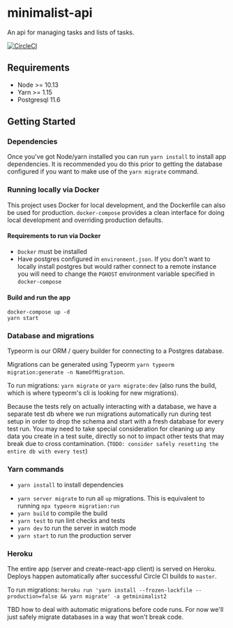 # minimalist-api

An api for managing tasks and lists of tasks.

[![CircleCI](https://circleci.com/gh/mshwery/minimalist-api/tree/master.svg?style=svg)](https://circleci.com/gh/mshwery/minimalist-api/tree/master)

## Requirements

- Node >= 10.13
- Yarn >= 1.15
- Postgresql 11.6

## Getting Started

### Dependencies

Once you've got Node/yarn installed you can run `yarn install` to install app dependencies. It is recommended you do this prior to getting the database configured if you want to make use of the `yarn migrate` command.

### Running locally via Docker

This project uses Docker for local development, and the Dockerfile can also be used for production. `docker-compose` provides a clean interface for doing local development and overriding production defaults.

#### Requirements to run via Docker

- `Docker` must be installed
- Have postgres configured in `environment.json`. If you don't want to locally install postgres but would rather connect to a remote instance you will need to change the `PGHOST` environment variable specified in `docker-compose`

#### Build and run the app

```shell
docker-compose up -d
yarn start
```

### Database and migrations

Typeorm is our ORM / query builder for connecting to a Postgres database.

Migrations can be generated using Typeorm `yarn typeorm migration:generate -n NameOfMigration`.

To run migrations: `yarn migrate` or `yarn migrate:dev` (also runs the build, which is where typeorm's cli is looking for new migrations).

Because the tests rely on actually interacting with a database, we have a separate test db where we run migrations automatically run during test setup in order to drop the schema and start with a fresh database for every test run. You may need to take special consideration for cleaning up any data you create in a test suite, directly so not to impact other tests that may break due to cross contamination. (`TODO: consider safely resetting the entire db with every test`)

### Yarn commands

- `yarn install` to install dependencies
<!-- - `yarn lint` to check (and fix many) syntax/formatting -->
- `yarn server migrate` to run all `up` migrations. This is equivalent to running `npx typeorm migration:run`
- `yarn build` to compile the build
- `yarn test` to run lint checks and tests
- `yarn dev` to run the server in watch mode
- `yarn start` to run the production server

### Heroku

The entire app (server and create-react-app client) is served on Heroku. Deploys happen automatically after successful Circle CI builds to `master`.

To run migrations: `heroku run 'yarn install --frozen-lockfile --production=false && yarn migrate' -a getminimalist2`

TBD how to deal with automatic migrations before code runs. For now we'll just safely migrate databases in a way that won't break code.
